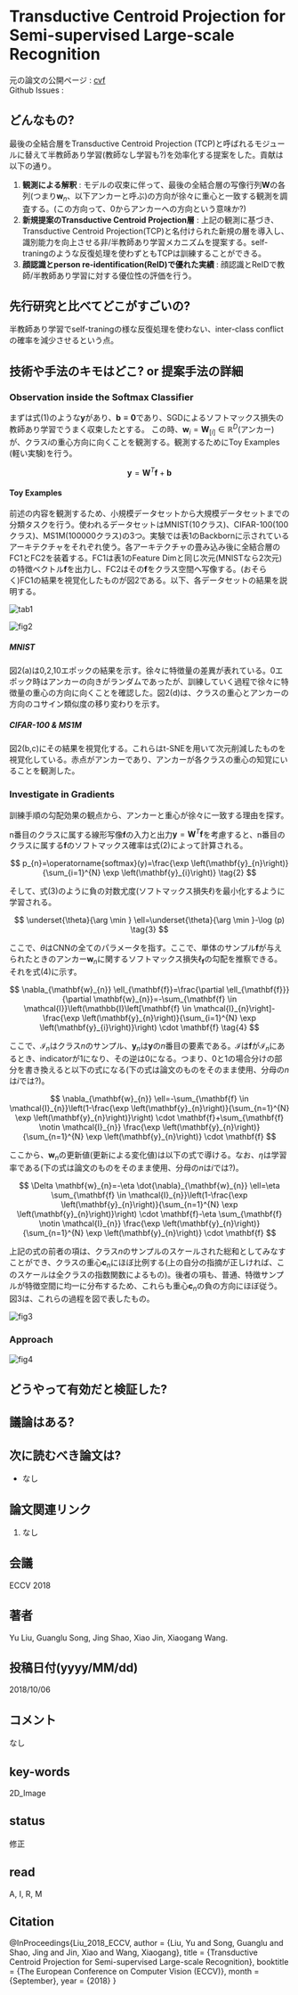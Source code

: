 # Transductive Centroid Projection for Semi-supervised Large-scale Recognition

元の論文の公開ページ : [cvf](http://openaccess.thecvf.com/content_ECCV_2018/html/Yu_Liu_Transductive_Centroid_Projection_ECCV_2018_paper.html)  
Github Issues : 

## どんなもの?
最後の全結合層をTransductive Centroid Projection (TCP)と呼ばれるモジュールに替えて半教師あり学習(教師なし学習も?)を効率化する提案をした。貢献は以下の通り。

1. **観測による解釈** : モデルの収束に伴って、最後の全結合層の写像行列$\mathbf{W}$の各列(つまり$\mathbf{w}_ n$、以下アンカーと呼ぶ)の方向が徐々に重心と一致する観測を調査する。(この方向って、0からアンカーへの方向という意味か?)
2. **新規提案のTransductive Centroid Projection層** : 上記の観測に基づき、Transductive Centroid Projection(TCP)と名付けられた新規の層を導入し、識別能力を向上させる非/半教師あり学習メカニズムを提案する。self-traningのような反復処理を使わずともTCPは訓練することができる。
3. **顔認識とperson re-identification(ReID)で優れた実績** : 顔認識とReIDで教師/半教師あり学習に対する優位性の評価を行う。

## 先行研究と比べてどこがすごいの?
半教師あり学習でself-traningの様な反復処理を使わない、inter-class conflictの確率を減少させるという点。

## 技術や手法のキモはどこ? or 提案手法の詳細
### Observation inside the Softmax Classifier
まずは式(1)のような$\mathbf{y}$があり、$\mathbf{b} \equiv \mathbf{0}$であり、SGDによるソフトマックス損失の教師あり学習でうまく収束したとする。
この時、$\mathbf{w}_ {i}=\mathbf{W}_ {[i] } \in \mathbb{R}^{D}$(アンカー)が、クラス$i$の重心方向に向くことを観測する。観測するためにToy Examples (軽い実験)を行う。

$$
\mathbf{y}=\mathbf{W}^{T} \mathbf{f}+\mathbf{b} \tag{1}
$$

#### Toy Examples
前述の内容を観測するため、小規模データセットから大規模データセットまでの分類タスクを行う。使われるデータセットはMNIST(10クラス)、CIFAR-100(100クラス)、MS1M(100000クラス)の3つ。実験では表1のBackbornに示されているアーキテクチャをそれぞれ使う。各アーキテクチャの畳み込み後に全結合層のFC1とFC2を装着する。FC1は表1のFeature Dimと同じ次元(MNISTなら2次元)の特徴ベクトル$\mathbf{f}$を出力し、FC2はその$\mathbf{f}$をクラス空間へ写像する。(おそらく)FC1の結果を視覚化したものが図2である。以下、各データセットの結果を説明する。

![tab1](img/TCPfSLR/tab1.png)

![fig2](img/TCPfSLR/fig2.png)

##### MNIST
図2(a)は0,2,10エポックの結果を示す。徐々に特徴量の差異が表れている。0エポック時はアンカーの向きがランダムであったが、訓練していく過程で徐々に特徴量の重心の方向に向くことを確認した。図2(d)は、クラスの重心とアンカーの方向のコサイン類似度の移り変わりを示す。

##### CIFAR-100 & MS1M
図2(b,c)にその結果を視覚化する。これらはt-SNEを用いて次元削減したものを視覚化している。赤点がアンカーであり、アンカーが各クラスの重心の知覚にいることを観測した。

### Investigate in Gradients
訓練手順の勾配効果の観点から、アンカーと重心が徐々に一致する理由を探す。

n番目のクラスに属する線形写像$\mathbf{f}$の入力と出力$\mathbf{y}=\mathbf{W}^{T} \mathbf{f}$を考慮すると、n番目のクラスに属する$\mathbf{f}$のソフトマックス確率は式(2)によって計算される。

$$
p_{n}=\operatorname{softmax}(y)=\frac{\exp \left(\mathbf{y}_{n}\right)}{\sum_{i=1}^{N} \exp \left(\mathbf{y}_{i}\right)} \tag{2}
$$

そして、式(3)のように負の対数尤度(ソフトマックス損失$\ell$)を最小化するように学習される。

$$
\underset{\theta}{\arg \min } \ell=\underset{\theta}{\arg \min }-\log (p) \tag{3}
$$

ここで、$\theta$はCNNの全てのパラメータを指す。ここで、単体のサンプル$\mathbf{f}$が与えられたときのアンカー$\mathbf{w}_ n$に関するソフトマックス損失$\ell_ \mathbf{f}$の勾配を推察できる。それを式(4)に示す。

$$
\nabla_{\mathbf{w}_{n}} \ell_{\mathbf{f}}=\frac{\partial \ell_{\mathbf{f}}}{\partial \mathbf{w}_{n}}=-\sum_{\mathbf{f} \in \mathcal{I}}\left(\mathbb{I}\left[\mathbf{f} \in \mathcal{I}_{n}\right]-\frac{\exp \left(\mathbf{y}_{n}\right)}{\sum_{i=1}^{N} \exp \left(\mathbf{y}_{i}\right)}\right) \cdot \mathbf{f} \tag{4}
$$

ここで、$\mathcal{I}_ n$はクラス$n$のサンプル、$\mathbf{y}_ {n}$は$\mathbf{y}$の$n$番目の要素である。$\mathcal{I}$は$\mathbf{f}$が$\mathcal{I}_ {n}$にあるとき、indicatorが1になり、その逆は0になる。つまり、0と1の場合分けの部分を書き換えると以下の式になる(下の式は論文のものをそのまま使用、分母の$n$は$i$では?)。

$$
\nabla_{\mathbf{w}_{n}} \ell=-\sum_{\mathbf{f} \in \mathcal{I}_{n}}\left(1-\frac{\exp \left(\mathbf{y}_{n}\right)}{\sum_{n=1}^{N} \exp \left(\mathbf{y}_{n}\right)}\right) \cdot \mathbf{f}+\sum_{\mathbf{f} \notin \mathcal{I}_{n}} \frac{\exp \left(\mathbf{y}_{n}\right)}{\sum_{n=1}^{N} \exp \left(\mathbf{y}_{n}\right)} \cdot \mathbf{f}
$$

ここから、$\mathbf{w}_ n$の更新値(更新による変化値)は以下の式で導ける。なお、$\eta$は学習率である(下の式は論文のものをそのまま使用、分母の$n$は$i$では?)。

$$
\Delta \mathbf{w}_{n}=-\eta \dot{\nabla}_{\mathbf{w}_{n}} \ell=\eta \sum_{\mathbf{f} \in \mathcal{I}_{n}}\left(1-\frac{\exp \left(\mathbf{y}_{n}\right)}{\sum_{n=1}^{N} \exp \left(\mathbf{y}_{n}\right)}\right) \cdot \mathbf{f}-\eta \sum_{\mathbf{f} \notin \mathcal{I}_{n}} \frac{\exp \left(\mathbf{y}_{n}\right)}{\sum_{n=1}^{N} \exp \left(\mathbf{y}_{n}\right)} \cdot \mathbf{f}
$$

上記の式の前者の項は、クラス$n$のサンプルのスケールされた総和としてみなすことができ、クラスの重心$\mathbf{c}_ n$にほぼ比例する(上の自分の指摘が正しければ、このスケールは全クラスの指数関数によるもの)。後者の項も、普通、特徴サンプルが特徴空間に均一に分布するため、これらも重心$\mathbf{c}_ n$の負の方向にほぼ従う。図3は、これらの過程を図で表したもの。

![fig3](img/TCPfSLR/fig3.png)

### Approach


![fig4](img/TCPfSLR/fig4.png)

## どうやって有効だと検証した?

## 議論はある?

## 次に読むべき論文は?
- なし

## 論文関連リンク
1. なし

## 会議
ECCV 2018

## 著者
Yu Liu, Guanglu Song, Jing Shao, Xiao Jin, Xiaogang Wang.

## 投稿日付(yyyy/MM/dd)
2018/10/06

## コメント
なし

## key-words
2D_Image

## status
修正

## read
A, I, R, M

## Citation
@InProceedings{Liu_2018_ECCV,
author = {Liu, Yu and Song, Guanglu and Shao, Jing and Jin, Xiao and Wang, Xiaogang},
title = {Transductive Centroid Projection for Semi-supervised Large-scale Recognition},
booktitle = {The European Conference on Computer Vision (ECCV)},
month = {September},
year = {2018}
}